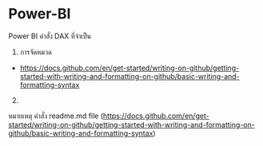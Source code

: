 # Power-BI
Power BI
คำสั่ง DAX ที่จำเป็น
1. การจัดหมวด
- https://docs.github.com/en/get-started/writing-on-github/getting-started-with-writing-and-formatting-on-github/basic-writing-and-formatting-syntax
2. 








หมายเหตุ คำสั่ง readme.md file (https://docs.github.com/en/get-started/writing-on-github/getting-started-with-writing-and-formatting-on-github/basic-writing-and-formatting-syntax)
